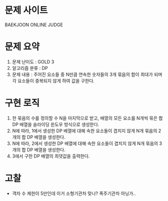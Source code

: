 # 문제 사이트
BAEKJOON ONLINE JUDGE

# 문제 요약
1. 문제 난이도 : GOLD 3
2. 알고리즘 분류 : DP
3. 문제 내용 : 주어진 요소들 중 N만큼 연속한 숫자들의 3개 묶음의 합이 최대가 되며 각 요소들이 중복되지 않게 하여 값을 구한다.

# 구현 로직
1. 한 묶음의 수를 정의할 수 N을 마지막으로 받고, 배열의 모든 요소를 N개씩 묶은 합 DP 배열을 슬라이딩 윈도우 방식으로 생성한다.
2. N에 따라, 1에서 생성한 DP 배열에 대해 속한 요소들이 겹치지 않게 N개 묶음의 2개의 합 DP 배열을 생성한다.
3. N에 따라, 2에서 생성한 DP 배열에 대해 속한 요소들이 겹치지 않게 N개 묶음의 3개의 합 DP 배열을 생성한다.
4. 3에서 구한 DP 배열의 최댓값을 출력한다.

# 고찰
- 객차 수 제한이 5만인데 이거 소형기관차 맞나? 폭주기관차 아닝가..